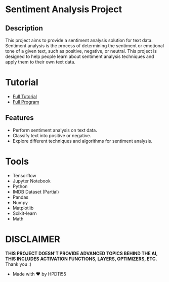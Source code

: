 # Sentiment Analysis Project

## Description

This project aims to provide a sentiment analysis solution for text data. Sentiment analysis is the process of determining the sentiment or emotional tone of a given text, such as positive, negative, or neutral. This project is designed to help people learn about sentiment analysis techniques and apply them to their own text data.

# Tutorial
- [Full Tutorial](https://github.com/HPD1155/Simply-Sentiment-Analysis/blob/main/main.ipynb)
- [Full Program](https://github.com/HPD1155/Simply-Sentiment-Analysis/blob/main/fullprogram.py)

## Features

- Perform sentiment analysis on text data.
- Classify text into positive or negative.
- Explore different techniques and algorithms for sentiment analysis.

# Tools
- Tensorflow
- Jupyter Notebook
- Python
- IMDB Dataset (Partial)
- Pandas
- Numpy
- Matplotlib
- Scikit-learn
- Math

# DISCLAIMER
**THIS PROJECT DOESN'T PROVIDE ADVANCED TOPICS BEHIND THE AI, THIS INCLUDES ACTIVATION FUNCTIONS, LAYERS, OPTIMIZERS, ETC.**
Thank you :)

- Made with ❤️ by HPD1155
